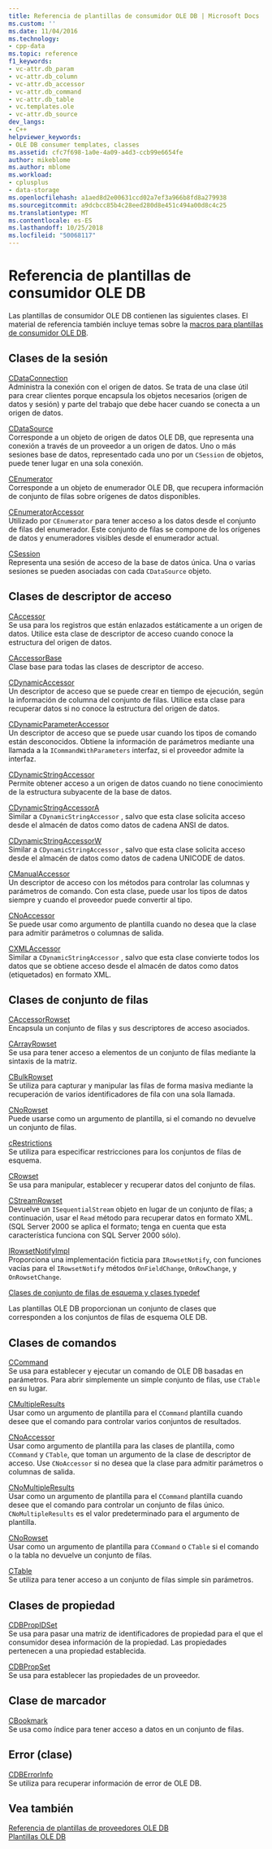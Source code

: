 ```yaml
---
title: Referencia de plantillas de consumidor OLE DB | Microsoft Docs
ms.custom: ''
ms.date: 11/04/2016
ms.technology:
- cpp-data
ms.topic: reference
f1_keywords:
- vc-attr.db_param
- vc-attr.db_column
- vc-attr.db_accessor
- vc-attr.db_command
- vc-attr.db_table
- vc.templates.ole
- vc-attr.db_source
dev_langs:
- C++
helpviewer_keywords:
- OLE DB consumer templates, classes
ms.assetid: cfc7f698-1a0e-4a09-a4d3-ccb99e6654fe
author: mikeblome
ms.author: mblome
ms.workload:
- cplusplus
- data-storage
ms.openlocfilehash: a1aed8d2e00631ccd02a7ef3a966b8fd8a279938
ms.sourcegitcommit: a9dcbcc85b4c28eed280d8e451c494a00d8c4c25
ms.translationtype: MT
ms.contentlocale: es-ES
ms.lasthandoff: 10/25/2018
ms.locfileid: "50068117"
---
```

# <a name="ole-db-consumer-templates-reference"></a>Referencia de plantillas de consumidor OLE DB

Las plantillas de consumidor OLE DB contienen las siguientes clases. El material de referencia también incluye temas sobre la [macros para plantillas de consumidor OLE DB](../../data/oledb/macros-and-global-functions-for-ole-db-consumer-templates.md).

## <a name="session-classes"></a>Clases de la sesión

[CDataConnection](../../data/oledb/cdataconnection-class.md)<br/>
Administra la conexión con el origen de datos. Se trata de una clase útil para crear clientes porque encapsula los objetos necesarios (origen de datos y sesión) y parte del trabajo que debe hacer cuando se conecta a un origen de datos.

[CDataSource](../../data/oledb/cdatasource-class.md)<br/>
Corresponde a un objeto de origen de datos OLE DB, que representa una conexión a través de un proveedor a un origen de datos. Uno o más sesiones base de datos, representado cada uno por un `CSession` de objetos, puede tener lugar en una sola conexión.

[CEnumerator](../../data/oledb/cenumerator-class.md)<br/>
Corresponde a un objeto de enumerador OLE DB, que recupera información de conjunto de filas sobre orígenes de datos disponibles.

[CEnumeratorAccessor](../../data/oledb/cenumeratoraccessor-class.md)<br/>
Utilizado por `CEnumerator` para tener acceso a los datos desde el conjunto de filas del enumerador. Este conjunto de filas se compone de los orígenes de datos y enumeradores visibles desde el enumerador actual.

[CSession](../../data/oledb/csession-class.md)<br/>
Representa una sesión de acceso de la base de datos única. Una o varias sesiones se pueden asociadas con cada `CDataSource` objeto.

## <a name="accessor-classes"></a>Clases de descriptor de acceso

[CAccessor](../../data/oledb/caccessor-class.md)<br/>
Se usa para los registros que están enlazados estáticamente a un origen de datos. Utilice esta clase de descriptor de acceso cuando conoce la estructura del origen de datos.

[CAccessorBase](../../data/oledb/caccessorbase-class.md)<br/>
Clase base para todas las clases de descriptor de acceso.

[CDynamicAccessor](../../data/oledb/cdynamicaccessor-class.md)<br/>
Un descriptor de acceso que se puede crear en tiempo de ejecución, según la información de columna del conjunto de filas. Utilice esta clase para recuperar datos si no conoce la estructura del origen de datos.

[CDynamicParameterAccessor](../../data/oledb/cdynamicparameteraccessor-class.md)<br/>
Un descriptor de acceso que se puede usar cuando los tipos de comando están desconocidos. Obtiene la información de parámetros mediante una llamada a la `ICommandWithParameters` interfaz, si el proveedor admite la interfaz.

[CDynamicStringAccessor](../../data/oledb/cdynamicstringaccessor-class.md)<br/>
Permite obtener acceso a un origen de datos cuando no tiene conocimiento de la estructura subyacente de la base de datos.

[CDynamicStringAccessorA](../../data/oledb/cdynamicstringaccessora-class.md)<br/>
Similar a `CDynamicStringAccessor` , salvo que esta clase solicita acceso desde el almacén de datos como datos de cadena ANSI de datos.

[CDynamicStringAccessorW](../../data/oledb/cdynamicstringaccessorw-class.md)<br/>
Similar a `CDynamicStringAccessor` , salvo que esta clase solicita acceso desde el almacén de datos como datos de cadena UNICODE de datos.

[CManualAccessor](../../data/oledb/cmanualaccessor-class.md)<br/>
Un descriptor de acceso con los métodos para controlar las columnas y parámetros de comando. Con esta clase, puede usar los tipos de datos siempre y cuando el proveedor puede convertir al tipo.

[CNoAccessor](../../data/oledb/cnoaccessor-class.md)<br/>
Se puede usar como argumento de plantilla cuando no desea que la clase para admitir parámetros o columnas de salida.

[CXMLAccessor](../../data/oledb/cxmlaccessor-class.md)<br/>
Similar a `CDynamicStringAccessor` , salvo que esta clase convierte todos los datos que se obtiene acceso desde el almacén de datos como datos (etiquetados) en formato XML.

## <a name="rowset-classes"></a>Clases de conjunto de filas

[CAccessorRowset](../../data/oledb/caccessorrowset-class.md)<br/>
Encapsula un conjunto de filas y sus descriptores de acceso asociados.

[CArrayRowset](../../data/oledb/carrayrowset-class.md)<br/>
Se usa para tener acceso a elementos de un conjunto de filas mediante la sintaxis de la matriz.

[CBulkRowset](../../data/oledb/cbulkrowset-class.md)<br/>
Se utiliza para capturar y manipular las filas de forma masiva mediante la recuperación de varios identificadores de fila con una sola llamada.

[CNoRowset](../../data/oledb/cnorowset-class.md)<br/>
Puede usarse como un argumento de plantilla, si el comando no devuelve un conjunto de filas.

[cRestrictions](../../data/oledb/crestrictions-class.md)<br/>
Se utiliza para especificar restricciones para los conjuntos de filas de esquema.

[CRowset](../../data/oledb/crowset-class.md)<br/>
Se usa para manipular, establecer y recuperar datos del conjunto de filas.

[CStreamRowset](../../data/oledb/cstreamrowset-class.md)<br/>
Devuelve un `ISequentialStream` objeto en lugar de un conjunto de filas; a continuación, usar el `Read` método para recuperar datos en formato XML. (SQL Server 2000 se aplica el formato; tenga en cuenta que esta característica funciona con SQL Server 2000 sólo).

[IRowsetNotifyImpl](../../data/oledb/irowsetnotifyimpl-class.md)<br/>
Proporciona una implementación ficticia para `IRowsetNotify`, con funciones vacías para el `IRowsetNotify` métodos `OnFieldChange`, `OnRowChange`, y `OnRowsetChange`.

[Clases de conjunto de filas de esquema y clases typedef](../../data/oledb/schema-rowset-classes-and-typedef-classes.md)

Las plantillas OLE DB proporcionan un conjunto de clases que corresponden a los conjuntos de filas de esquema OLE DB.

## <a name="command-classes"></a>Clases de comandos

[CCommand](../../data/oledb/ccommand-class.md)<br/>
Se usa para establecer y ejecutar un comando de OLE DB basadas en parámetros. Para abrir simplemente un simple conjunto de filas, use `CTable` en su lugar.

[CMultipleResults](../../data/oledb/cmultipleresults-class.md)<br/>
Usar como un argumento de plantilla para el `CCommand` plantilla cuando desee que el comando para controlar varios conjuntos de resultados.

[CNoAccessor](../../data/oledb/cnoaccessor-class.md)<br/>
Usar como argumento de plantilla para las clases de plantilla, como `CCommand` y `CTable`, que toman un argumento de la clase de descriptor de acceso. Use `CNoAccessor` si no desea que la clase para admitir parámetros o columnas de salida.

[CNoMultipleResults](../../data/oledb/cnomultipleresults-class.md)<br/>
Usar como un argumento de plantilla para el `CCommand` plantilla cuando desee que el comando para controlar un conjunto de filas único. `CNoMultipleResults` es el valor predeterminado para el argumento de plantilla.

[CNoRowset](../../data/oledb/cnorowset-class.md)<br/>
Usar como un argumento de plantilla para `CCommand` o `CTable` si el comando o la tabla no devuelve un conjunto de filas.

[CTable](../../data/oledb/ctable-class.md)<br/>
Se utiliza para tener acceso a un conjunto de filas simple sin parámetros.

## <a name="property-classes"></a>Clases de propiedad

[CDBPropIDSet](../../data/oledb/cdbpropidset-class.md)<br/>
Se usa para pasar una matriz de identificadores de propiedad para el que el consumidor desea información de la propiedad. Las propiedades pertenecen a una propiedad establecida.

[CDBPropSet](../../data/oledb/cdbpropset-class.md)<br/>
Se usa para establecer las propiedades de un proveedor.

## <a name="bookmark-class"></a>Clase de marcador

[CBookmark](../../data/oledb/cbookmark-class.md)<br/>
Se usa como índice para tener acceso a datos en un conjunto de filas.

## <a name="error-class"></a>Error (clase)

[CDBErrorInfo](../../data/oledb/cdberrorinfo-class.md)<br/>
Se utiliza para recuperar información de error de OLE DB.

## <a name="see-also"></a>Vea también

[Referencia de plantillas de proveedores OLE DB](../../data/oledb/ole-db-provider-templates-reference.md)<br/>
[Plantillas OLE DB](../../data/oledb/ole-db-templates.md)